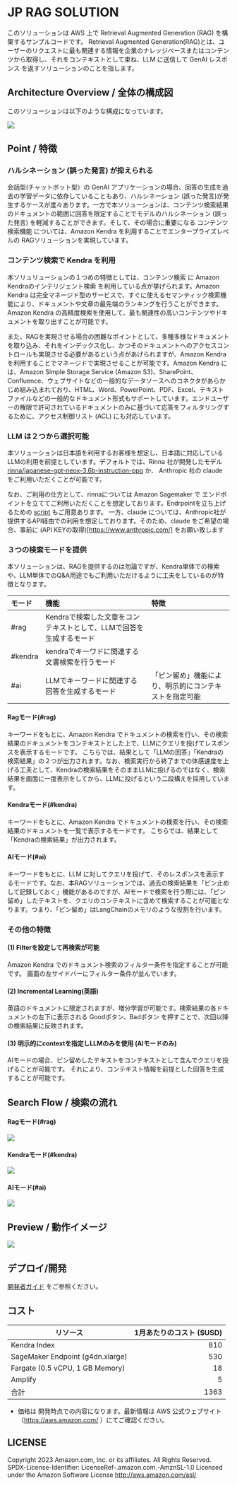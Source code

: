 # JP RAG SOLUTION

このソリューションは AWS 上で Retrieval Augmented Generation (RAG) を構築するサンプルコードです。
Retrieval Augmented Generation(RAG)とは、ユーザーのリクエストに最も関連する情報を企業のナレッジベースまたはコンテンツから取得し、それをコンテキストとして束ね、LLM に送信して GenAI レスポンス を返すソリューションのことを指します。

## Architecture Overview / 全体の構成図

このソリューションは以下のような構成になっています。

![](docs/png/rag-architecture.png)


## Point / 特徴

### ハルシネーション (誤った発言) が抑えられる

会話型(チャットボット型）の GenAI アプリケーションの場合、回答の生成を過去の学習データに依存していることもあり、ハルシネーション (誤った発言)が発生するケースが度々あります。一方で本ソリューションは、コンテンツ検索結果のドキュメントの範囲に回答を限定することでモデルのハルシネーション (誤った発言) を軽減することができます。そして、その場合に重要になる コンテンツ検索機能 については、Amazon Kendra を利用することでエンタープライズレベルの RAGソリューションを実現しています。

### コンテンツ検索で Kendra を利用

本ソリュリューションの１つめの特徴としては、コンテンツ検索 に Amazon Kendraのインテリジェント検索 を利用している点が挙げられます。Amazon Kendra は完全マネージド型のサービスで、すぐに使えるセマンティック検索機能により、ドキュメントや文章の最先端のランキングを行うことができます。Amazon Kendra の高精度検索を使用して、最も関連性の高いコンテンツやドキュメントを取り出すことが可能です。

また、RAGを実現させる場合の困難なポイントとして、多種多様なドキュメントを取り込み、それをインデックス化し、かつそのドキュメントへのアクセスコントロールも実現させる必要があるという点があげられますが、Amazon Kendra を利用することでマネージドで実現させることが可能です。Amazon Kendra には、Amazon Simple Storage Service (Amazon S3)、SharePoint、Confluence、ウェブサイトなどの一般的なデータソースへのコネクタがあらかじめ組み込まれており、HTML、Word、PowerPoint、PDF、Excel、テキストファイルなどの一般的なドキュメント形式もサポートしています。エンドユーザーの権限で許可されているドキュメントのみに基づいて応答をフィルタリングするために、アクセス制御リスト (ACL) にも対応しています。

### LLM は２つから選択可能

本ソリューションは日本語を利用するお客様を想定し、日本語に対応しているLLMの利用を前提としています。デフォルトでは、Rinna 社が開発したモデル [rinna/japanese-gpt-neox-3.6b-instruction-ppo](https://huggingface.co/rinna/japanese-gpt-neox-3.6b-instruction-ppo) か、 Anthropic 社の claude をご利用いただくことが可能です。

なお、ご利用の仕方として、rinnaについては Amazon Sagemaker で エンドポイントを立ててご利用いただくことを想定しております。Endrpointを立ち上げるための [script](llm/deploy_llm.sh) もご用意あります。
一方、claude については、Anthropic社が提供するAPI経由での利用を想定しております。そのため、claude をご希望の場合、事前に (API KEYの取得)[https://www.anthropic.com/] をお願い致します

### ３つの検索モードを提供

本ソリューションは、RAGを提供するのは勿論ですが、Kendra単体での検索や、LLM単体でのQ&A用途でもご利用いただけるように工夫をしているのが特徴となります。

| モード     | 機能                                     | 特徴                          |
|:--------|:---------------------------------------|:----------------------------|
| #rag    | Kendraで検索した文章をコンテキストとして、LLMで回答を生成するモード |                             |
| #kendra | kendraでキーワドに関連する文書検索を行うモード             |                             |
| #ai     | LLMでキーワードに関連する回答を生成するモード               | 「ピン留め」機能により、明示的にコンテキストを指定可能 |

#### Ragモード(#rag)

キーワードをもとに、Amazon Kendra でドキュメントの検索を行い、その検索結果のドキュメントをコンテキストとした上で、LLMにクエリを投げてレスポンスを表示するモードです。
こちらでは、結果として「LLMの回答」「Kendraの検索結果」の２つが出力されます。なお、検索実行から終了までの体感速度を上げる工夫として、Kendraの検索結果をそのままLLMに投げるのではなく、検索結果を画面に一度表示をしてから、LLMに投げるという二段構えを採用しています。

#### Kendraモード(#kendra)

キーワードをもとに、Amazon Kendra でドキュメントの検索を行い、その検索結果のドキュメントを一覧で表示するモードです。
こちらでは、結果として「Kendraの検索結果」が出力されます。

#### AIモード(#ai)

キーワードをもとに、LLM に対してクエリを投げて、そのレスポンスを表示するモードです。なお、本RAGソリューションでは、過去の検索結果を「ピン止めして記録しておく」機能があるのですが、AIモードで検索を行う際には、「ピン留め」したテキストを、クエリのコンテキストに含めて検索することが可能となります。つまり、「ピン留め」はLangChainのメモリのような役割を行います。


### その他の特徴

#### (1) Filterを設定して再検索が可能

Amazon Kendra でのドキュメント検索のフィルター条件を指定することが可能です。
画面の左サイドバーにフィルター条件が並んでいます。

<!-- ![](docs/png/feature1.png) -->

#### (2) Incremental Learning(英語)

英語のドキュメントに限定されますが、増分学習が可能です。検索結果の各ドキュメントの左下に表示される Goodボタン、Badボタン を押すことで、次回以降の検索結果に反映されます。

<!-- ![](docs/png/feature2.png) -->

#### (3) 明示的にcontextを指定しLLMのみを使用 (AIモードのみ)

AIモードの場合、ピン留めしたテキストをコンテキストとして含んでクエリを投げることが可能です。
それにより、コンテキスト情報を前提とした回答を生成することが可能です。

<!-- ![](docs/png/feature3.png) -->


## Search Flow / 検索の流れ


#### Ragモード(#rag)

![](docs/png/flow-rag.png)

#### Kendraモード(#kendra)

![](docs/png/flow-kendra.png)


#### AIモード(#ai)

![](docs/png/flow-ai.png)



## Preview / 動作イメージ

![](docs/png/rag-screenshot.png)


## デプロイ/開発

[開発者ガイド](./docs/DeveloperGuide.md) をご参照ください。

## コスト

|               リソース             | 1月あたりのコスト ($USD) |
| --------------------------------- | ---------------------:|
| Kendra Index                      |  810   |
| SageMaker Endpoint (g4dn.xlarge)  |  530   |
| Fargate (0.5 vCPU, 1 GB Memory)   |  18    |
| Amplify                           |  5     |
| 合計                               |  1363  |  

* 価格は 開発時点での内容になります。最新情報は AWS 公式ウェブサイト（https://aws.amazon.com/ ）にてご確認ください。

## LICENSE

Copyright 2023 Amazon.com, Inc. or its affiliates. All Rights Reserved.
SPDX-License-Identifier: LicenseRef-.amazon.com.-AmznSL-1.0
Licensed under the Amazon Software License  http://aws.amazon.com/asl/



